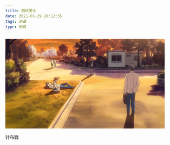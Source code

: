 ```yaml
---
title: 测试美化
date: 2021-01-29 20:12:35
tags: 测试
type: 测试
---
```


<div class="moreShowDiv">
    <img class="moreShow" src="测试美化/180.jpg"/>
</div>

<!-- more -->

针布戳